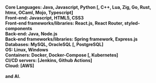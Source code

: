 **Core Languages: Java, Javascript, Python [, C++, Lua, Zig, Go, Rust, htmx, OCaml, Mojo, Typescript]**\
**Front-end: Javascript, HTML5, CSS3**\
**Front-end frameworks/libraries: React.js, React Router, styled-components**\
**Back-end: Java, Node.js**\
**Back-end frameworks/libraries: Spring framework, Express.js**\
**Databases: MySQL, OracleSQL [, PostgreSQL]**\
**OS: Linux, Windows**\
**Containers: Docker, Docker-Compose [, Kubernetes]**\
**CI/CD servers: [Jenkins, Github Actions]**\
**Cloud: [AWS]**\
\
**and AI.**

<!---
tariq-almalki/tariq-almalki is a ✨ special ✨ repository because its `README.md` (this file) appears on your GitHub profile.
You can click the Preview link to take a look at your changes.
--->
